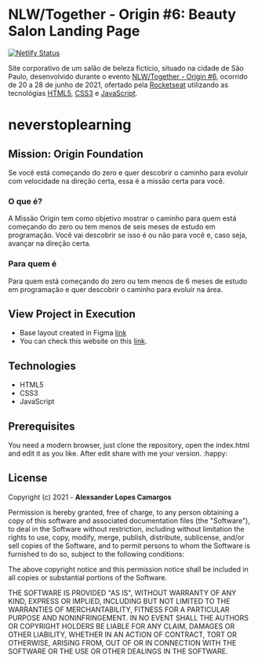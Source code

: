 # NLW/Together - Origin #6: Beauty Salon Landing Page

[![Netlify Status](https://api.netlify.com/api/v1/badges/3f589404-cec1-4c88-8a71-58164b704845/deploy-status)](https://app.netlify.com/sites/beautysalon-nlw6/deploys)

Site corporativo de um salão de beleza fictício, situado na cidade de São Paulo, desenvolvido durante o evento [NLW/Together - Origin #6](https://nextlevelweek.com), ocorrido de 20 a 28 de junho de 2021, ofertado pela [Rocketseat](https://rocketseat.com.br) utilizando as tecnológias [HTML5](www.w3.org/TR/html5/), [CSS3](https://www.w3.org/TR/css3-roadmap/) e [JavaScript](https://developer.mozilla.org/en-US/docs/Web/JavaScript).

# neverstoplearning

## Mission: Origin Foundation

Se você está começando do zero e quer descobrir o caminho para evoluir com velocidade na direção certa, essa é a missão certa para você.

### O que é?

A Missão Origin tem como objetivo mostrar o caminho para quem está começando do zero ou tem menos de seis meses de estudo em programação. Você vai descobrir se isso é ou não para você e, caso seja, avançar na direção certa.

### Para quem é

Para quem está começando do zero ou tem menos de 6 meses de estudo em programação e quer descobrir o caminho para evoluir na área.

## View Project in Execution

- Base layout created in Figma [link](https://www.figma.com/file/uEsSwtVF6njZ7dd3KTK6KN/NLW-6-Mission-Origin?node-id=0%3A1)
- You can check this website on this [link](https://learning-webdev.netlify.app/projects/nlw-together_06/).

## Technologies

- HTML5
- CSS3
- JavaScript

## Prerequisites

You need a modern browser, just clone the repository, open the index.html
and edit it as you like. After edit share with me your version. :happy:

## License

Copyright (c) 2021 - **Alexsander Lopes Camargos**

Permission is hereby granted, free of charge, to any person obtaining a
copy of this software and associated documentation files (the "Software"),
to deal in the Software without restriction, including without limitation
the rights to use, copy, modify, merge, publish, distribute, sublicense,
and/or sell copies of the Software, and to permit persons to whom the
Software is furnished to do so, subject to the following conditions:

The above copyright notice and this permission notice shall be included in
all copies or substantial portions of the Software.

THE SOFTWARE IS PROVIDED "AS IS", WITHOUT WARRANTY OF ANY KIND, EXPRESS OR
IMPLIED, INCLUDING BUT NOT LIMITED TO THE WARRANTIES OF MERCHANTABILITY,
FITNESS FOR A PARTICULAR PURPOSE AND NONINFRINGEMENT. IN NO EVENT SHALL THE
AUTHORS OR COPYRIGHT HOLDERS BE LIABLE FOR ANY CLAIM, DAMAGES OR OTHER
LIABILITY, WHETHER IN AN ACTION OF CONTRACT, TORT OR OTHERWISE, ARISING
FROM, OUT OF OR IN CONNECTION WITH THE SOFTWARE OR THE USE OR OTHER
DEALINGS IN THE SOFTWARE.
